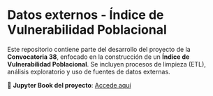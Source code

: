 
# **Datos externos - Índice de Vulnerabilidad Poblacional**

Este repositorio contiene parte del desarrollo del proyecto de la **Convocatoria 38**, enfocado en la construcción de un **Índice de Vulnerabilidad Poblacional**. Se incluyen procesos de limpieza (ETL), análisis exploratorio y uso de fuentes de datos externas.

🔗 **Jupyter Book del proyecto**: [Accede aquí](https://cideacc.github.io/datos_externos_convocatoria38/)

